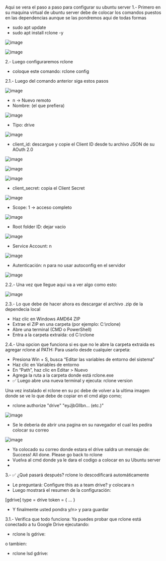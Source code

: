 Aqui se vera el paso a paso para configurar su ubuntu server
1.- Primero en su maquina virtual de ubuntu server debe de colocar los comandos puestos en las dependencias aunque se las pondremos aqui de todas formas

- sudo apt update
- sudo apt install rclone -y

![image](https://github.com/user-attachments/assets/d0118e8f-2d4e-4932-bd37-34a50272e4b8)

![image](https://github.com/user-attachments/assets/0a3444b3-c555-4984-8f58-fc4b12f0e2b8)



2.- Luego configuraremos rclone

- coloque este comando: rclone config
  
2.1.- Luego del comando anterior siga estos pasos

![image](https://github.com/user-attachments/assets/f96208ad-1158-42a0-8527-1264914da965)

- n → Nuevo remoto
- Nombre: (el que prefiera)

![image](https://github.com/user-attachments/assets/894e7ab0-8163-49a0-b291-a3967512d847)

- Tipo: drive

![image](https://github.com/user-attachments/assets/313f5d33-28d3-46df-b150-43418e9b5d5d)

- client_id: descargue y copie el Client ID desde tu archivo JSON de su AOuth 2.0

![image](https://github.com/user-attachments/assets/bd560e8b-4889-414c-a9fd-43f4a36f6cc9)

![image](https://github.com/user-attachments/assets/105c0c77-5e2f-4c6d-a0e4-f7d5c925690e)

![image](https://github.com/user-attachments/assets/f7ddd595-01eb-4910-9662-5b49d1a251ce)

- client_secret: copia el Client Secret

![image](https://github.com/user-attachments/assets/d7121ae1-4fa1-411b-afa3-b8a7718d4644)

- Scope: 1 → acceso completo

![image](https://github.com/user-attachments/assets/6c3bc9fa-9e65-4e8c-9ddd-6404db3114f8)

- Root folder ID: dejar vacío

![image](https://github.com/user-attachments/assets/9309e1a0-f902-4385-b6c7-4df3f0c6557c)

- Service Account: n

![image](https://github.com/user-attachments/assets/bebb5833-ee17-499e-8066-d1438be50212)

- Autenticación: n para no usar autoconfig en el servidor

![image](https://github.com/user-attachments/assets/5ef6990c-7e11-4a8d-89ed-0ecde9e62d8d)

2.2.- Una vez que llegue aqui va a ver algo como esto:

![image](https://github.com/user-attachments/assets/71c82ad4-6952-4b6a-a246-9a1da81d75bd)

2.3.- Lo que debe de hacer ahora es descargar el archivo .zip de la dependecia local

- Haz clic en Windows AMD64 ZIP
- Extrae el ZIP en una carpeta (por ejemplo: C:\rclone)
- Abre una terminal (CMD o PowerShell)
- Entra a la carpeta extraída: cd C:\rclone

2.4.- Una opcion que funciona si es que no le abre la carpeta extraida es agregar rclone al PATH:
Para usarlo desde cualquier carpeta:

- Presiona Win + S, busca “Editar las variables de entorno del sistema”
- Haz clic en Variables de entorno
- En “Path”, haz clic en Editar > Nuevo
- Agrega la ruta a la carpeta donde está rclone.exe
- ✅ Luego abre una nueva terminal y ejecuta: rclone version

Una vez instalado el rclone en su pc debe de volver a la ultima imagen donde se ve lo que debe de copiar en el cmd algo como;

- rclone authorize "drive" "eyJjbGllbn... (etc.)"

![image](https://github.com/user-attachments/assets/74db7338-53de-415c-b401-4b16c86d71ca)

- Se le deberia de abrir una pagina en su navegador el cual les pedira colocar su correo

![image](https://github.com/user-attachments/assets/da878565-3795-4e06-b52e-0272fbce173e)

- Ya colocado su correo donde estara el drive saldra un mensaje de: Success! All done. Please go back to rclone
- Vuelva al cmd donde ya le dara el codigo a colocar en su Ubuntu server
- 
3.- ✅ ¿Qué pasará después? rclone lo descodificará automáticamente

- Le preguntará: Configure this as a team drive? y colocara n
- Luego mostrará el resumen de la configuración:

[gdrive]
type = drive
token = { ... }

- Y finalmente usted pondra y/n> y para guardar

3.1.- Verifica que todo funciona:
Ya puedes probar que rclone está conectado a tu Google Drive ejecutando:

- rclone ls gdrive:

o tambien:

- rclone lsd gdrive:







